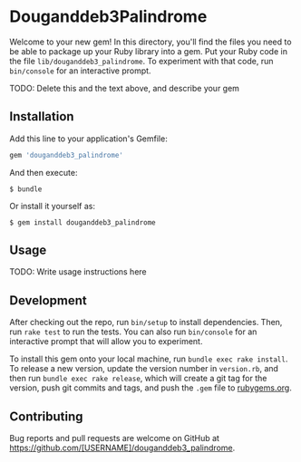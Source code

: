 # Douganddeb3Palindrome

Welcome to your new gem! In this directory, you'll find the files you need to be able to package up your Ruby library into a gem. Put your Ruby code in the file `lib/douganddeb3_palindrome`. To experiment with that code, run `bin/console` for an interactive prompt.

TODO: Delete this and the text above, and describe your gem

## Installation

Add this line to your application's Gemfile:

```ruby
gem 'douganddeb3_palindrome'
```

And then execute:

    $ bundle

Or install it yourself as:

    $ gem install douganddeb3_palindrome

## Usage

TODO: Write usage instructions here

## Development

After checking out the repo, run `bin/setup` to install dependencies. Then, run `rake test` to run the tests. You can also run `bin/console` for an interactive prompt that will allow you to experiment.

To install this gem onto your local machine, run `bundle exec rake install`. To release a new version, update the version number in `version.rb`, and then run `bundle exec rake release`, which will create a git tag for the version, push git commits and tags, and push the `.gem` file to [rubygems.org](https://rubygems.org).

## Contributing

Bug reports and pull requests are welcome on GitHub at https://github.com/[USERNAME]/douganddeb3_palindrome.
